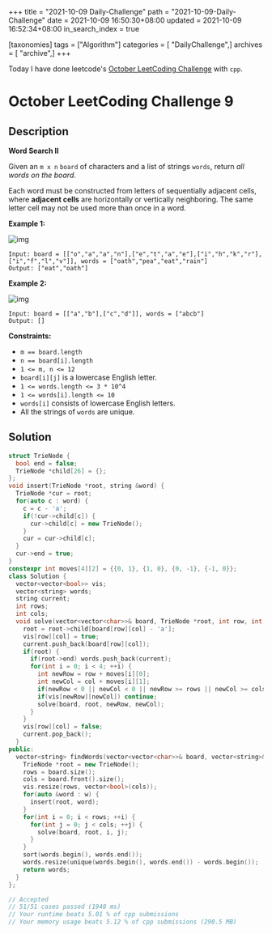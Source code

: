 +++
title = "2021-10-09 Daily-Challenge"
path = "2021-10-09-Daily-Challenge"
date = 2021-10-09 16:50:30+08:00
updated = 2021-10-09 16:52:34+08:00
in_search_index = true

[taxonomies]
tags = ["Algorithm"]
categories = [ "DailyChallenge",]
archives = [ "archive",]
+++

Today I have done leetcode's [October LeetCoding Challenge](https://leetcode.com/problems/word-search-ii/) with `cpp`.

<!-- more -->

# October LeetCoding Challenge 9

## Description

**Word Search II**

Given an `m x n` `board` of characters and a list of strings `words`, return *all words on the board*.

Each word must be constructed from letters of sequentially adjacent cells, where **adjacent cells** are horizontally or vertically neighboring. The same letter cell may not be used more than once in a word.

 

**Example 1:**

![img](https://assets.leetcode.com/uploads/2020/11/07/search1.jpg)

```
Input: board = [["o","a","a","n"],["e","t","a","e"],["i","h","k","r"],["i","f","l","v"]], words = ["oath","pea","eat","rain"]
Output: ["eat","oath"]
```

**Example 2:**

![img](https://assets.leetcode.com/uploads/2020/11/07/search2.jpg)

```
Input: board = [["a","b"],["c","d"]], words = ["abcb"]
Output: []
```

 

**Constraints:**

- `m == board.length`
- `n == board[i].length`
- `1 <= m, n <= 12`
- `board[i][j]` is a lowercase English letter.
- `1 <= words.length <= 3 * 10^4`
- `1 <= words[i].length <= 10`
- `words[i]` consists of lowercase English letters.
- All the strings of `words` are unique.

## Solution

``` cpp
struct TrieNode {
  bool end = false;
  TrieNode *child[26] = {};
};
void insert(TrieNode *root, string &word) {
  TrieNode *cur = root;
  for(auto c : word) {
    c = c - 'a';
    if(!cur->child[c]) {
      cur->child[c] = new TrieNode();
    }
    cur = cur->child[c];
  }
  cur->end = true;
}
constexpr int moves[4][2] = {{0, 1}, {1, 0}, {0, -1}, {-1, 0}};
class Solution {
  vector<vector<bool>> vis;
  vector<string> words;
  string current;
  int rows;
  int cols;
  void solve(vector<vector<char>>& board, TrieNode *root, int row, int col) {
    root = root->child[board[row][col] - 'a'];
    vis[row][col] = true;
    current.push_back(board[row][col]);
    if(root) {
      if(root->end) words.push_back(current);
      for(int i = 0; i < 4; ++i) {
        int newRow = row + moves[i][0];
        int newCol = col + moves[i][1];
        if(newRow < 0 || newCol < 0 || newRow >= rows || newCol >= cols) continue;
        if(vis[newRow][newCol]) continue;
        solve(board, root, newRow, newCol);
      }
    }
    vis[row][col] = false;
    current.pop_back();
  }
public:
  vector<string> findWords(vector<vector<char>>& board, vector<string>& w) {
    TrieNode *root = new TrieNode();
    rows = board.size();
    cols = board.front().size();
    vis.resize(rows, vector<bool>(cols));
    for(auto &word : w) {
      insert(root, word);
    }
    for(int i = 0; i < rows; ++i) {
      for(int j = 0; j < cols; ++j) {
        solve(board, root, i, j);
      }
    }
    sort(words.begin(), words.end());
    words.resize(unique(words.begin(), words.end()) - words.begin());
    return words;
  }
};

// Accepted
// 51/51 cases passed (1948 ms)
// Your runtime beats 5.01 % of cpp submissions
// Your memory usage beats 5.12 % of cpp submissions (290.5 MB)
```
